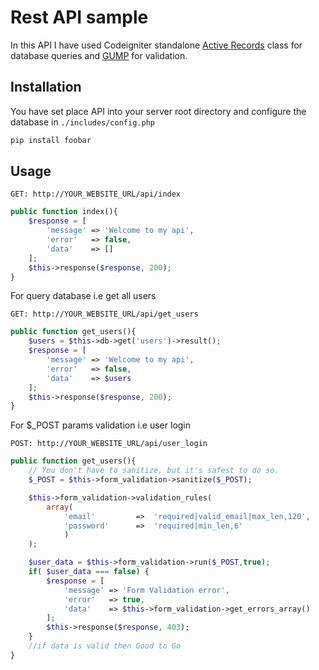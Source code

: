 # Rest API sample

In this API I have used Codeigniter standalone [Active Records](https://codeigniter.com/userguide2/database/active_record.html) class for database queries and [GUMP](https://github.com/Wixel/GUMP) for validation.

## Installation
You have set place API into your server root directory and configure the database in ```./includes/config.php```



```bash
pip install foobar
```

## Usage
```HTTP
GET: http://YOUR_WEBSITE_URL/api/index
```

```php
public function index(){
	$response = [
		'message' => 'Welcome to my api',
		'error'   => false,
		'data'    => []
	];
	$this->response($response, 200);
}
```
For query database i.e get all users 
```HTTP
GET: http://YOUR_WEBSITE_URL/api/get_users
```
```php
public function get_users(){
    $users = $this->db->get('users')->result();
    $response = [
        'message' => 'Welcome to my api',
        'error'   => false,
        'data'    => $users
    ];
    $this->response($response, 200);
}
```
For $_POST params validation i.e user login
```HTTP
POST: http://YOUR_WEBSITE_URL/api/user_login
```
```php
public function get_users(){
    // You don't have to sanitize, but it's safest to do so.
    $_POST = $this->form_validation->sanitize($_POST); 

	$this->form_validation->validation_rules(
		array(
			'email'         =>  'required|valid_email|max_len,120',
			'password'      =>  'required|min_len,6'
			)
	);

	$user_data = $this->form_validation->run($_POST,true);
	if( $user_data === false) {
	    $response = [
	        'message' => 'Form Validation error',
	        'error'   => true,
	        'data'    => $this->form_validation->get_errors_array()
	    ];
		$this->response($response, 403);
	}
	//if data is valid then Good to Go
}
```
